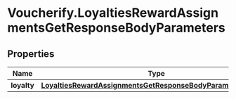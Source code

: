 # Voucherify.LoyaltiesRewardAssignmentsGetResponseBodyParameters

## Properties

Name | Type | Description | Notes
------------ | ------------- | ------------- | -------------
**loyalty** | [**LoyaltiesRewardAssignmentsGetResponseBodyParametersLoyalty**](LoyaltiesRewardAssignmentsGetResponseBodyParametersLoyalty.md) |  | [optional] 


